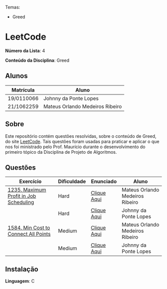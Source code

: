 Temas:
 - Greed

# LeetCode

**Número da Lista**: 4

**Conteúdo da Disciplina**: Greed

## Alunos
|Matrícula | Aluno |
| -- | -- |
| 19/0110066  | Johnny da Ponte Lopes |
| 21/1062259 |  Mateus Orlando Medeiros Ribeiro |

## Sobre 
Este repositório contém questões resolvidas, sobre o conteúdo de Greed, do site [LeetCode](https://leetcode.com). Tais questões foram usadas para praticar e aplicar o que nos foi ministrado pelo Prof. Maurício durante o desenvolvimento do primeiro tópico da Disciplina de Projeto de Algoritmos. 

## Questões
| Exercício | Dificuldade | Enunciado | Aluno |
| -- | -- | -- | -- |
| [1235. Maximum Profit in Job Scheduling](https://github.com/projeto-de-algoritmos-2024/Greed-LeetCode/blob/main/questao1/README.md) | Hard | [Clique Aqui](https://leetcode.com/problems/maximum-profit-in-job-scheduling/description/) | Mateus Orlando Medeiros Ribeiro |
| []() | Hard | [Clique Aqui]() | Johnny da Ponte Lopes |
| [1584. Min Cost to Connect All Points](https://github.com/projeto-de-algoritmos-2024/Greed-LeetCode/blob/main/questao3/README.md) | Medium | [Clique Aqui](https://leetcode.com/problems/min-cost-to-connect-all-points/description/) | Mateus Orlando Medeiros Ribeiro |
| []() | Medium | [Clique Aqui]() | Johnny da Ponte Lopes |


## Instalação 
**Linguagem**: C


